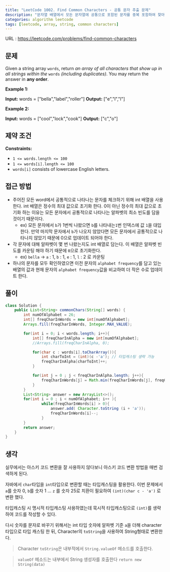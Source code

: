 ```yaml
---
title: "LeetCode 1002. Find Common Characters - 공통 문자 추출 문제"
description: "문자열 배열에서 모든 문자열에 공통으로 포함된 문자를 중복 포함하여 찾아내는 효율적인 풀이 방법을 제시합니다."
categories: algorithm leetcode
tags: [leetcode, array, string, common characters]
---
```


URL : https://leetcode.com/problems/find-common-characters

## 문제
Given a string array `words`, return _an array of all characters that show up in all strings within the_ `words` _(including duplicates)_. You may return the answer in **any order**.

**Example 1:**

**Input:** words = ["bella","label","roller"]
**Output:** ["e","l","l"]

**Example 2:**

**Input:** words = ["cool","lock","cook"]
**Output:** ["c","o"]

## 제약 조건
**Constraints:**

- `1 <= words.length <= 100`
- `1 <= words[i].length <= 100`
- `words[i]` consists of lowercase English letters.

## 접근 방법
- 주어진 모든 word에서 공통적으로 나타나는 문자를 체크하기 위해 int 배열을 사용한다. int 배열은 정수의 최대 값으로 초기화 한다. 0이 아닌 정수의 최대 값으로 초기화 하는 이유는 모든 문자에서 공통적으로 나타나는 알파벳의 최소 빈도를 담을 것이기 때문이다. 
    - ex) 모든 문자에서 `b`가 1번씩 나왔으면 `b`를 나타내는`1`번 인덱스에 값 `1`을 대입한다. 만약 마지막 문자에서 `b`가 나오지 않았다면 모든 문자에서 공통적으로 나타나지 않았기 때문에 0으로 업데이트 되어야 한다.
- 각 문자에 대해 알파벳이 몇 번 나왔는지도 int 배열로 담는다. 이 배열은 알파벳 빈도를 카운팅 해야 하기 때문에 `0`으로 초기화한다.
    - ex) `bella` -> `a` : 1, `b` : 1, `e` : 1, `l` : 2 로 카운팅
- 하나의 문자를 모두 확인하였으면 이전 문자의 `alphabet frequency`를 담고 있는 배열의 값과 현재 문자의 `alphabet frequency`값을 비교하여 더 작은 수로 업데이트 한다.

## 풀이
```java
class Solution {
    public List<String> commonChars(String[] words) {
        int numOfAlphabet = 26;
        int[] freqCharInWords = new int[numOfAlphabet];
        Arrays.fill(freqCharInWords, Integer.MAX_VALUE);

        for(int i = 0; i < words.length; i++){
            int[] freqCharInAlpha = new int[numOfAlphabet];
            //Arrays.fill(freqCharInAlpha, 0);

            for(char c : words[i].toCharArray()){
                int charToInt = (int)(c -'a'); // 타입캐스팅 생략 가능
                freqCharInAlpha[charToInt]++;
            }

            for(int j = 0 ; j < freqCharInAlpha.length; j++){
                freqCharInWords[j] = Math.min(freqCharInWords[j], freqCharInAlpha[j]);
            }
        }
        List<String> answer = new ArrayList<>();
        for(int i = 0 ; i < numOfAlphabet; i++ ){
                while(freqCharInWords[i] > 0){
                    answer.add( Character.toString (i + 'a'));
                    freqCharInWords[i]--;
                }
        }
        return answer;
    }
}
```

## 생각
실무에서는 아스키 코드 변환을 잘 사용하지 않다보니 아스키 코드 변환 방법을 매번 검색하게 된다.

자바에서 `char`타입을 `int`타입으로 변환할 때는 타입캐스팅을 활용한다. 이번 문제에서 `a`를 숫자 0, `b`를 숫자 1 ... `z` 를 숫자 25로 치환이 필요하여 `(int)(char c - 'a')` 로 변환 했다. 

타입캐스팅 시 명시적 타입캐스팅 사용하였는데 묵시적 타입캐스팅으로 `(int)`를 생략하여 코드를 작성할 수 있다.

다시 숫자를 문자로 바꾸기 위해서는 int 타입 숫자에 알파벳 기준 `a`을 더해 character 타입으로 타입 캐스팅 한 뒤, Character의 `toString`을 사용하여 String형태로 변환한다.

> Character `toString`은 내부적에서 `String.valueOf` 메소드를 호출한다.

> `valueOf` 메소드는 내부에서 String 생성자를 호출한다 `return new String(data)`

